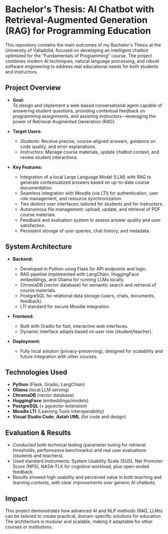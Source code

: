 # Bachelor's Thesis: AI Chatbot with Retrieval-Augmented Generation (RAG) for Programming Education

This repository contains the main outcomes of my Bachelor's Thesis at the University of Valladolid, focused on developing an intelligent chatbot optimized for the "Fundamentals of Programming" course. The project combines modern AI techniques, natural language processing, and robust software engineering to address real educational needs for both students and instructors.

## Project Overview

- **Goal:**  
  To design and implement a web-based conversational agent capable of answering student questions, providing contextual feedback on programming assignments, and assisting instructors—leveraging the power of Retrieval-Augmented Generation (RAG).

- **Target Users:**  
  - *Students*: Receive precise, course-aligned answers, guidance on code quality, and error explanations.
  - *Instructors*: Manage course materials, update chatbot context, and review student interactions.

- **Key Features:**
  - Integration of a local Large Language Model (LLM) with RAG to generate contextualized answers based on up-to-date course documentation.
  - Seamless integration with Moodle (via LTI) for authentication, user role management, and resource synchronization.
  - Two distinct user interfaces: tailored for students and for instructors.
  - Autonomous file management: upload, update, and retrieval of PDF course materials.
  - Feedback and evaluation system to assess answer quality and user satisfaction.
  - Persistent storage of user queries, chat history, and metadata.

## System Architecture

- **Backend:**  
  - Developed in Python using Flask for API endpoints and logic.
  - RAG pipeline implemented with LangChain, HuggingFace embeddings, and Ollama for running LLMs locally.
  - ChromaDB (vector database) for semantic search and retrieval of course materials.
  - PostgreSQL for relational data storage (users, chats, documents, feedback).
  - LTI standard for secure Moodle integration.

- **Frontend:**  
  - Built with Gradio for fast, interactive web interfaces.
  - Dynamic interface adapts based on user role (student/teacher).

- **Deployment:**  
  - Fully local solution (privacy-preserving), designed for scalability and future integration with other courses.

## Technologies Used

- **Python** (Flask, Gradio, LangChain)
- **Ollama** (local LLM serving)
- **ChromaDB** (vector database)
- **HuggingFace** (embeddings/models)
- **PostgreSQL** (+ pgvector extension)
- **Moodle LTI** (Learning Tools Interoperability)
- **Visual Studio Code**, **Astah UML** (for code and design)

## Evaluation & Results

- Conducted both technical testing (parameter tuning for retrieval thresholds, performance benchmarks) and real user evaluations (students and teachers).
- Used standard instruments: System Usability Scale (SUS), Net Promoter Score (NPS), NASA-TLX for cognitive workload, plus open-ended feedback.
- Results showed high usability and perceived value in both teaching and learning contexts, with clear improvements over generic AI chatbots.

## Impact

This project demonstrates how advanced AI and NLP methods (RAG, LLMs) can be tailored to create practical, domain-specific solutions for education. The architecture is modular and scalable, making it adaptable for other courses or institutions.


